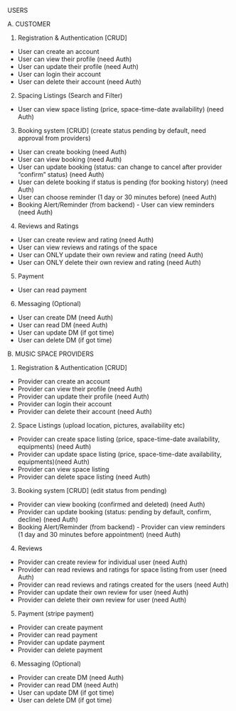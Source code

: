 USERS 

A. CUSTOMER 

1. Registration & Authentication [CRUD]
- User can create an account  
- User can view their profile (need Auth)
- User can update their profile (need Auth)
- User can login their account
- User can delete their account (need Auth)

2. Spacing Listings (Search and Filter)
- User can view space listing (price, space-time-date availability) (need Auth)

3. Booking system [CRUD] (create status pending by default, need approval from providers)
- User can create booking (need Auth)
- User can view booking (need Auth)
- User can update booking (status: can change to cancel after provider “confirm” status) (need Auth)
- User can delete booking if status is pending (for booking history) (need Auth)
- User can choose reminder (1 day or 30 minutes before) (need Auth)
- Booking Alert/Reminder (from backend) - User can view reminders (need Auth)

4. Reviews and Ratings
- User can create review and rating (need Auth)
- User can view reviews and ratings of the space
- User can ONLY update their own review and rating (need Auth)
- User can ONLY delete their own review and rating (need Auth)

5. Payment
- User can read payment

6. Messaging (Optional)
- User can create DM (need Auth)
- User can read DM (need Auth)
- User can update DM (if got time)
- User can delete DM (if got time)

B. MUSIC SPACE PROVIDERS 

1. Registration & Authentication [CRUD]
- Provider can create an account
- Provider can view their profile (need Auth)
- Provider can update their profile (need Auth)
- Provider can login their account
- Provider can delete their account (need Auth)

2. Space Listings (upload location, pictures, availability etc)
- Provider can create space listing (price, space-time-date availability, equipments) (need Auth)
- Provider can update space listing (price, space-time-date availability, equipments)(need Auth)
- Provider can view space listing
- Provider can delete space listing  (need Auth)

3. Booking system [CRUD] (edit status from pending)
- Provider can view booking (confirmed and deleted) (need Auth)
- Provider can update booking (status: pending by default, confirm, decline) (need Auth)
- Booking Alert/Reminder (from backend) - Provider can view reminders (1 day and 30 minutes before appointment) (need Auth)

4. Reviews
- Provider can create review for individual user (need Auth)
- Provider can read reviews and ratings for space listing from user (need Auth)
- Provider can read reviews and ratings created for the users (need Auth)
- Provider can update their own review for user (need Auth)
- Provider can delete their own review for user (need Auth)

5. Payment (stripe payment)
- Provider can create payment
- Provider can read payment
- Provider can update payment
- Provider can delete payment

6. Messaging (Optional)
- Provider can create DM (need Auth)
- Provider can read DM (need Auth)
- User can update DM  (if got time)
- User can delete DM  (if got time)